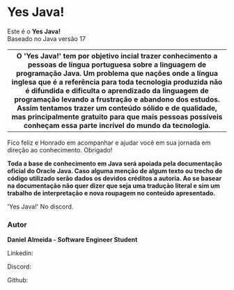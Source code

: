 # Yes Java!

<tip>Este é o <b>Yes Java!</b><br/>Baseado no Java versão 17</tip>

<table style="none">

<tr>
<th>O 'Yes Java!' tem por objetivo incial trazer conhecimento a pessoas de língua portuguesa sobre a linguagem de programação Java. 
Um problema que nações onde a língua inglesa que é a referência para toda tecnologia produzida não é difundida e dificulta
o aprendizado da linguagem de programação levando a frustração e abandono dos estudos.
Assim tentamos trazer um conteúdo sólido e de qualidade, mas principalmente gratuito para que mais pessoas possíveis conheçam essa parte 
incrível do mundo da tecnologia.</th> 
</tr>

</table> 

Fico feliz e Honrado em acompanhar e ajudar você em sua jornada em direção ao conhecimento. Obrigado!

<note><b>Toda a base de conhecimento em Java será apoiada pela documentação oficial do Oracle Java.
Caso alguma menção de algum texto ou trecho de código utilizado serão dados os devidos créditos a autoria.
Ao se basear na documentação não quer dizer que seja uma tradução literal e sim um trabalho de interpretação e nova roupagem no 
conteúdo apresentado.</b></note>

'Yes Java!' No discord.

### Autor

<b>Daniel Almeida - Software Engineer Student</b>

<p>Linkedin:</p> 
<p>Discord:</p>
<p>Github:</p>